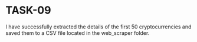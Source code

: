 # TASK-09

I have successfully extracted the details of the first 50 cryptocurrencies and saved them to a CSV file located in the web_scraper folder.
